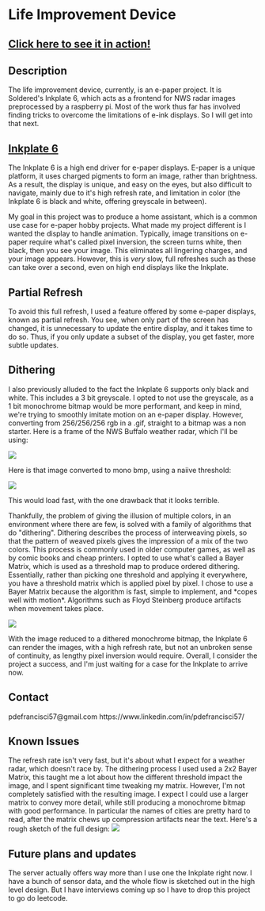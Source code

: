 <h1>Life Improvement Device</h1>
<h2><a href="https://youtu.be/YJxqMk4d9vA">Click here to see it in action!</a></h2>

<h2>Description</h2>
The life improvement device, currently, is an e-paper project. It is Soldered's Inkplate 6, which acts as a frontend for NWS radar images preprocessed by a raspberry pi. Most of the work thus far has involved finding tricks to overcome the limitations of e-ink displays. So I will get into that next.

<h2><a href="https://soldered.com/product/inkplate-6-6-e-paper-board">Inkplate 6</a></h2>
The Inkplate 6 is a high end driver for e-paper displays. E-paper is a unique platform, it uses charged pigments to form an image, rather than brightness. As a result, the display is unique, and easy on the eyes, but also difficult to navigate, mainly due to it's high refresh rate, and limitation in color (the Inkplate 6 is black and white, offering greyscale in between).

My goal in this project was to produce a home assistant, which is a common use case for e-paper hobby projects. What made my project different is I wanted the display to handle animation. Typically, image transitions on e-paper require what's called pixel inversion, the screen turns white, then black, then you see your image. This eliminates all lingering charges, and your image appears. However, this is *very* slow, full refreshes such as these can take over a second, even on high end displays like the Inkplate.

<h2>Partial Refresh</h2>
To avoid this full refresh, I used a feature offered by some e-paper displays, known as partial refresh. You see, when only part of the screen has changed, it is unnecessary to update the entire display, and it takes time to do so. Thus, if you only update a subset of the display, you get faster, more subtle updates.

<h2>Dithering</h2>
<p>I also previously alluded to the fact the Inkplate 6 supports only black and white. This includes a 3 bit greyscale. I opted to not use the greyscale, as a 1 bit monochrome bitmap would be more performant, and keep in mind, we're trying to smoothly imitate motion on an e-paper display. However, converting from 256/256/256 rgb in a .gif, straight to a bitmap was a non starter. Here is a frame of the NWS Buffalo weather radar, which I'll be using:</p>

<img src="https://github.com/user-attachments/assets/d13f6323-0eb5-4a88-8b55-f6e606de3f86">

<p>Here is that image converted to mono bmp, using a naiive threshold:</p>

<img src="https://github.com/user-attachments/assets/4275440c-57d0-4071-9e4f-315f1e7fca45">

<p>This would load fast, with the one drawback that it looks terrible.</p>

<p>Thankfully, the problem of giving the illusion of multiple colors, in an environment where there are few, is solved with a family of algorithms that do "dithering". Dithering describes the process of interweaving pixels, so that the pattern of weaved pixels gives the impression of a mix of the two colors. This process is commonly used in older computer games, as well as by comic books and cheap printers. I opted to use what's called a Bayer Matrix, which is used as a threshold map to produce ordered dithering. Essentially, rather than picking one threshold and applying it everywhere, you have a threshold matrix which is applied pixel by pixel. I chose to use a Bayer Matrix because the algorithm is fast, simple to implement, and *copes well with motion*. Algorithms such as Floyd Steinberg produce artifacts when movement takes place.</p>
<img src="https://github.com/user-attachments/assets/d3fe2687-e6f5-4f16-a290-31aa24acc182">

With the image reduced to a dithered monochrome bitmap, the Inkplate 6 can render the images, with a high refresh rate, but not an unbroken sense of continuity, as lengthy pixel inversion would require. Overall, I consider the project a success, and I'm just waiting for a case for the Inkplate to arrive now.

<h2>Contact</h2>
pdefrancisci57@gmail.com
https://www.linkedin.com/in/pdefrancisci57/

<h2>Known Issues</h2>
The refresh rate isn't very fast, but it's about what I expect for a weather radar, which doesn't race by. The dithering process I used used a 2x2 Bayer Matrix, this taught me a lot about how the different threshold impact the image, and I spent significant time tweaking my matrix. However, I'm not completely satisfied with the resulting image. I expect I could use a larger matrix to convey more detail, while still producing a monochrome bitmap with good performance. In particular the names of cities are pretty hard to read, after the matrix chews up compression artifacts near the text. Here's a rough sketch of the full design:
<img src="https://github.com/user-attachments/assets/d996062f-c86e-4fca-adf8-d04c19a9fcd1">



<h2>Future plans and updates</h2>
The server actually offers way more than I use one the Inkplate right now. I have a bunch of sensor data, and the whole flow is sketched out in the high level design. But I have interviews coming up so I have to drop this project to go do leetcode.
